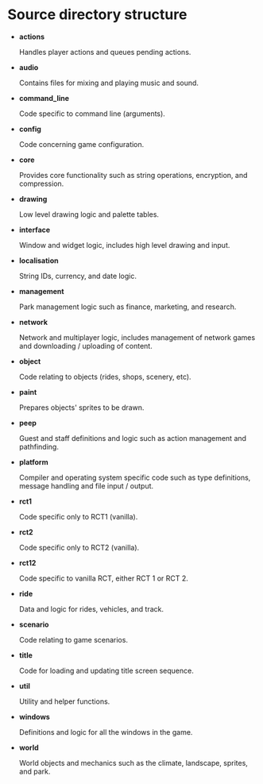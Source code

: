 # Source directory structure

- **actions**

  Handles player actions and queues pending actions.

- **audio**

  Contains files for mixing and playing music and sound.

- **command_line**

  Code specific to command line (arguments).

- **config**

  Code concerning game configuration.

- **core**

  Provides core functionality such as string operations, encryption, and compression.

- **drawing**

  Low level drawing logic and palette tables.

- **interface**

  Window and widget logic, includes high level drawing and input.

- **localisation**

  String IDs, currency, and date logic.

- **management**

  Park management logic such as finance, marketing, and research.

- **network**

  Network and multiplayer logic, includes management of network games and downloading / uploading of content.

- **object**

  Code relating to objects (rides, shops, scenery, etc).

- **paint**

  Prepares objects' sprites to be drawn.

- **peep**

  Guest and staff definitions and logic such as action management and pathfinding.

- **platform**

  Compiler and operating system specific code such as type definitions, message handling and file input / output.

- **rct1**

  Code specific only to RCT1 (vanilla).

- **rct2**

  Code specific only to RCT2 (vanilla).

- **rct12**

  Code specific to vanilla RCT, either RCT 1 or RCT 2.

- **ride**

  Data and logic for rides, vehicles, and track.

- **scenario**

  Code relating to game scenarios.

- **title**

  Code for loading and updating title screen sequence.

- **util**

  Utility and helper functions.

- **windows**

  Definitions and logic for all the windows in the game.

- **world**

  World objects and mechanics such as the climate, landscape, sprites, and park.

